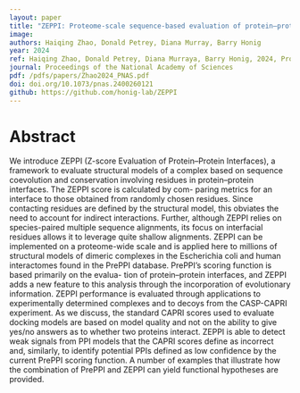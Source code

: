 ```yaml
---
layout: paper
title: "ZEPPI: Proteome-scale sequence-based evaluation of protein–protein interaction models"
image: 
authors: Haiqing Zhao, Donald Petrey, Diana Murray, Barry Honig
year: 2024
ref: Haiqing Zhao, Donald Petrey, Diana Murraya, Barry Honig, 2024, Proceedings of the National Academy of Sciences
journal: Proceedings of the National Academy of Sciences
pdf: /pdfs/papers/Zhao2024_PNAS.pdf
doi: doi.org/10.1073/pnas.2400260121
github: https://github.com/honig-lab/ZEPPI
---
```


# Abstract
We introduce ZEPPI (Z-score Evaluation of Protein–Protein Interfaces), a framework to evaluate structural models of a complex based on sequence coevolution and conservation involving residues in protein–protein interfaces. The ZEPPI score is calculated by com- paring metrics for an interface to those obtained from randomly chosen residues. Since contacting residues are defined by the structural model, this obviates the need to account for indirect interactions. Further, although ZEPPI relies on species-paired multiple sequence alignments, its focus on interfacial residues allows it to leverage quite shallow alignments. ZEPPI can be implemented on a proteome-wide scale and is applied here to millions of structural models of dimeric complexes in the Escherichia coli and human interactomes found in the PrePPI database. PrePPI’s scoring function is based primarily on the evalua- tion of protein–protein interfaces, and ZEPPI adds a new feature to this analysis through the incorporation of evolutionary information. ZEPPI performance is evaluated through applications to experimentally determined complexes and to decoys from the CASP-CAPRI experiment. As we discuss, the standard CAPRI scores used to evaluate docking models are based on model quality and not on the ability to give yes/no answers as to whether two proteins interact. ZEPPI is able to detect weak signals from PPI models that the CAPRI scores define as incorrect and, similarly, to identify potential PPIs defined as low confidence by the current PrePPI scoring function. A number of examples that illustrate how the combination of PrePPI and ZEPPI can yield functional hypotheses are provided.
